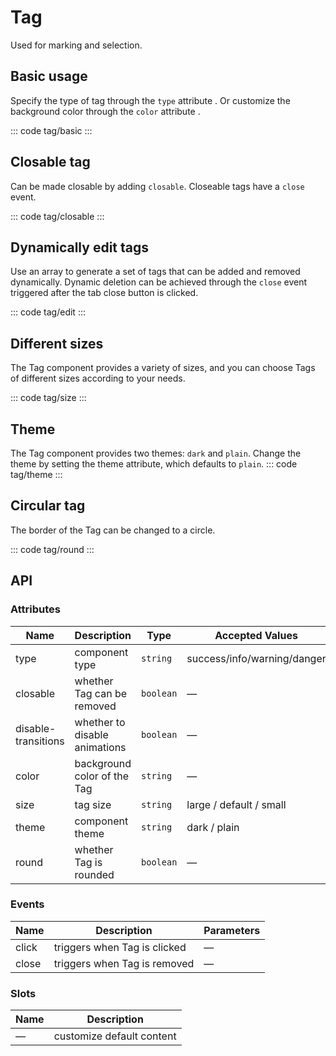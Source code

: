 <script setup>
  import basic from "exam/tag/basic.vue"
  import closable from "exam/tag/closable.vue"
  import edit from "exam/tag/edit.vue"
  import size from "exam/tag/size.vue"
  import theme from "exam/tag/theme.vue"
  import round from "exam/tag/round.vue"
</script>

# Tag

Used for marking and selection.

## Basic usage

Specify the type of tag through the `type` attribute . Or customize the background color through the `color` attribute .

::: code tag/basic
<basic></basic>
:::

## Closable tag

Can be made closable by adding `closable`. Closeable tags have a `close` event.

::: code tag/closable
<closable></closable>
:::

## Dynamically edit tags

Use an array to generate a set of tags that can be added and removed dynamically. Dynamic deletion can be achieved through the `close` event triggered after the tab close button is clicked.

::: code tag/edit
<edit></edit>
:::

## Different sizes

The Tag component provides a variety of sizes, and you can choose Tags of different sizes according to your needs.

::: code tag/size
<size></size>
:::

## Theme

The Tag component provides two themes: `dark` and `plain`. Change the theme by setting the theme attribute, which defaults to `plain`.
::: code tag/theme
<theme></theme>
:::

## Circular tag

The border of the Tag can be changed to a circle.

::: code tag/round
<round></round>
:::

## API

### Attributes

| Name                | Description                   | Type      | Accepted Values             | Default |
| ------------------- | ----------------------------- | --------- | --------------------------- | ------- |
| type                | component type                | `string`  | success/info/warning/danger | —       |
| closable            | whether Tag can be removed    | `boolean` | —                           | false   |
| disable-transitions | whether to disable animations | `boolean` | —                           | false   |
| color               | background color of the Tag   | `string`  | —                           | —       |
| size                | tag size                      | `string`  | large / default / small     | default |
| theme               | component theme               | `string`  | dark / plain                | plain   |
| round               | whether Tag is rounded        | `boolean` | —                           | false   |

### Events

| Name  | Description                  | Parameters |
| ----- | ---------------------------- | ---------- |
| click | triggers when Tag is clicked | —          |
| close | triggers when Tag is removed | —          |

### Slots

| Name | Description               |
| ---- | ------------------------- |
| —    | customize default content |
